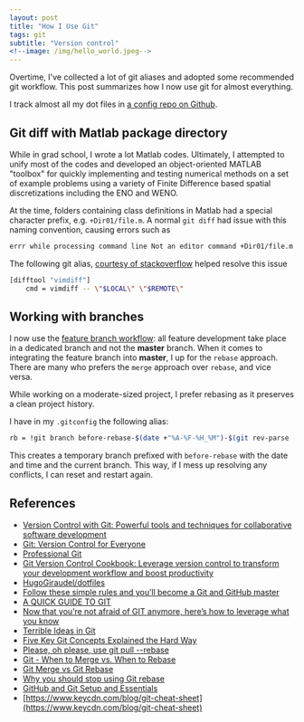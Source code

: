 ```yaml
---
layout: post
title: "How I Use Git"
tags: git
subtitle: "Version control"
<!--image: /img/hello_world.jpeg-->
---
```


Overtime, I've collected a lot of git aliases and adopted some recommended git workflow. This post summarizes how I now use git for almost everything.

I track almost all my dot files in [a config repo on Github](https://github.com/sconde/configs).

## Git diff with Matlab package directory

While in grad school, I wrote a lot Matlab codes. Ultimately, I attempted to
unify most of the codes and developed an object-oriented MATLAB "toolbox" for quickly implementing and testing numerical methods on a set of example problems using a variety of Finite Difference based spatial discretizations including the ENO and WENO.
<!--I used this toolbox to confirm the order of new multi-step, multi-stage SSP methods as well as to investigate other properties.-->

At the time, folders containing class definitions in Matlab had a special character prefix, e.g. `+Dir01/file.m`.
A normal `git diff` had issue with this naming convention, causing errors such
as
```bash
errr while processing command line Not an editor command +Dir01/file.m
```

The following git alias, [courtesy of stackoverflow](https://stackoverflow.com/a/37175487/2943424) helped resolve this issue

```bash
[difftool "vimdiff"]
    cmd = vimdiff -- \"$LOCAL\" \"$REMOTE\"
```

## Working with branches

I now use the [feature branch workflow](https://www.atlassian.com/git/tutorials/comparing-workflows/feature-branch-workflow):  all feature development take place in a dedicated branch and not the **master** branch.
When it comes to integrating the feature branch into **master**, I up for the `rebase` approach. There are many who prefers the `merge` approach over `rebase`, and vice versa.
<!--Similar to the [`vim` vs. `emacs`](https://en.wikipedia.org/wiki/Editor_war), there are those who prefer `merge` over `rebase`. -->
While working on a moderate-sized project, I prefer rebasing as it preserves a clean project history.
<!--Given the size of the project/contributors, it's oven easier for me to maintain the conflicts.-->
I have in my `.gitconfig` the following alias:
```bash
rb = !git branch before-rebase-$(date +"%A-%F-%H_%M")-$(git rev-parse --abbrev-ref HEAD) && git rebase
```

This creates a temporary branch prefixed with `before-rebase` with the date and time and the current branch. This way, if I mess up resolving any conflicts, I can reset and restart again.

## References

- [Version Control with Git: Powerful tools and techniques for collaborative software development](https://www.amazon.com/Version-Control-Git-collaborative-development-ebook/dp/B008Y4OR3A)
- [Git: Version Control for Everyone](https://www.amazon.com/Git-Version-Everyone-Ravishankar-Somasundaram-ebook/dp/B00B5RIS5G)
- [Professional Git](https://www.amazon.com/Professional-Git-Brent-Laster-ebook/dp/B01NBEQCA1)
- [Git Version Control Cookbook: Leverage version control to transform your development workflow and boost productivity](https://www.amazon.com/Git-Version-Control-Cookbook-productivity-ebook/dp/B07DT9DHH4)
- [HugoGiraudel/dotfiles](https://github.com/HugoGiraudel/dotfiles/blob/master/.bashrc)
- [Follow these simple rules and you’ll become a Git and GitHub master](https://medium.freecodecamp.org/follow-these-simple-rules-and-youll-become-a-git-and-github-master-e1045057468f)
- [A QUICK GUIDE TO GIT](https://flaviocopes.com/git/)
- [Now that you’re not afraid of GIT anymore, here’s how to leverage what you know](https://medium.freecodecamp.org/now-that-youre-not-afraid-of-git-anymore-here-s-how-to-leverage-what-you-know-11e710c7f37b)
- [Terrible Ideas in Git](https://www.linuxjournal.com/content/terrible-ideas-git)
- [Five Key Git Concepts Explained the Hard Way](https://zwischenzugs.com/2018/03/14/five-key-git-concepts-explained-the-hard-way/amp/)
- [Please, oh please, use git pull --rebase](https://coderwall.com/p/7aymfa/please-oh-please-use-git-pull-rebase)
- [Git - When to Merge vs. When to Rebase](https://www.derekgourlay.com/blog/git-when-to-merge-vs-when-to-rebase/)
- [Git Merge vs Git Rebase](https://dev.to/neshaz/git-merge-vs-git-rebase-5134)
- [Why you should stop using Git rebase](https://medium.com/@fredrikmorken/why-you-should-stop-using-git-rebase-5552bee4fed1)
- [GitHub and Git Setup and Essentials](https://www.robinwieruch.de/git-essential-commands/)
- [https://www.keycdn.com/blog/git-cheat-sheet](https://www.keycdn.com/blog/git-cheat-sheet)
